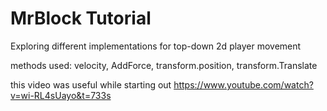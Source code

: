 # MrBlock Tutorial
 
 Exploring different implementations for top-down 2d player movement
 
 methods used: velocity, AddForce, transform.position, transform.Translate
 

this video was useful while starting out https://www.youtube.com/watch?v=wi-RL4sUayo&t=733s
